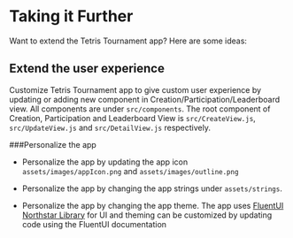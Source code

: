 # Taking it Further

Want to extend the Tetris Tournament app? Here are some ideas:

## Extend the user experience

Customize Tetris Tournament app to give custom user experience by updating or
adding new component in Creation/Participation/Leaderboard view. All components
are under `src/components`. The root component of Creation, Participation and
Leaderboard View is `src/CreateView.js`, `src/UpdateView.js` and `src/DetailView.js`
respectively.

###Personalize the app

* Personalize the app by updating the app icon `assets/images/appIcon.png` and
    `assets/images/outline.png`

* Personalize the app by changing the app strings under `assets/strings`.

* Personalize the app by changing the app theme. The app uses [FluentUI Northstar Library](https://fluentsite.z22.web.core.windows.net) for UI and theming can be customized by updating code
    using the FluentUI documentation